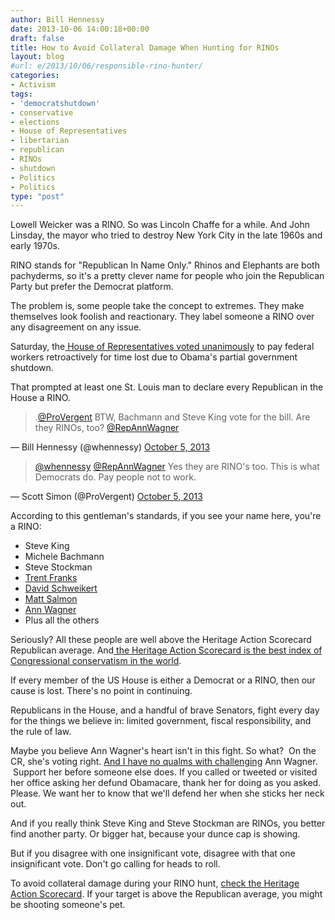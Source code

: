 ```yaml
---
author: Bill Hennessy
date: 2013-10-06 14:00:18+00:00
draft: false
title: How to Avoid Collateral Damage When Hunting for RINOs
layout: blog
#url: e/2013/10/06/responsible-rino-hunter/
categories:
- Activism
tags:
- 'democratshutdown'
- conservative
- elections
- House of Representatives
- libertarian
- republican
- RINOs
- shutdown
- Politics
- Politics
type: "post"
---
```


Lowell Weicker was a RINO. So was Lincoln Chaffe for a while. And John Linsday, the mayor who tried to destroy New York City in the late 1960s and early 1970s.

RINO stands for "Republican In Name Only." Rhinos and Elephants are both pachyderms, so it's a pretty clever name for people who join the Republican Party but prefer the Democrat platform.

The problem is, some people take the concept to extremes. They make themselves look foolish and reactionary. They label someone a RINO over any disagreement on any issue.

Saturday, the[ House of Representatives voted unanimously](https://clerk.house.gov/evs/2013/roll525.xml) to pay federal workers retroactively for time lost due to Obama's partial government shutdown.

That prompted at least one St. Louis man to declare every Republican in the House a RINO.


> .[@ProVergent](https://twitter.com/ProVergent) BTW, Bachmann and Steve King vote for the bill. Are they RINOs, too? [@RepAnnWagner](https://twitter.com/RepAnnWagner)

— Bill Hennessy (@whennessy) [October 5, 2013](https://twitter.com/whennessy/statuses/386587941306257409)





> [@whennessy](https://twitter.com/whennessy) [@RepAnnWagner](https://twitter.com/RepAnnWagner) Yes they are RINO's too. This is what Democrats do. Pay people not to work.

— Scott Simon (@ProVergent) [October 5, 2013](https://twitter.com/ProVergent/statuses/386588324447518720)




According to this gentleman's standards, if you see your name here, you're a RINO:



  * Steve King
  * Michele Bachmann
  * Steve Stockman
  * [Trent Franks](https://heritageactionscorecard.com/members/member/F000448)
  * [David Schweikert](https://heritageactionscorecard.com/members/member/S001183)
  * [Matt Salmon](https://heritageactionscorecard.com/members/member/S000018)
  * [Ann Wagner](https://heritageactionscorecard.com/members/member/W000812)
  * Plus all the others

Seriously? All these people are well above the Heritage Action Scorecard Republican average. And[ the Heritage Action Scorecard is the best index of Congressional conservatism in the world](https://www.redstate.com/dhorowitz3/2011/08/25/heritage-actions-legislative-scorecard/).

If every member of the US House is either a Democrat or a RINO, then our cause is lost. There's no point in continuing.

Republicans in the House, and a handful of brave Senators, fight every day for the things we believe in: limited government, fiscal responsibility, and the rule of law.

Maybe you believe Ann Wagner's heart isn't in this fight. So what?  On the CR, she's voting right. [And I have no qualms with challenging](https://hennessysview.com/2013/09/10/eric-cantor-and-the-trojan-rabbit/) Ann Wagner.  Support her before someone else does. If you called or tweeted or visited her office asking her defund Obamacare, thank her for doing as you asked. Please. We want her to know that we'll defend her when she sticks her neck out.

And if you really think Steve King and Steve Stockman are RINOs, you better find another party. Or bigger hat, because your dunce cap is showing.

But if you disagree with one insignificant vote, disagree with that one insignificant vote. Don't go calling for heads to roll.

To avoid collateral damage during your RINO hunt, [check the Heritage Action Scorecard](https://heritageactionscorecard.com/). If your target is above the Republican average, you might be shooting someone's pet.


